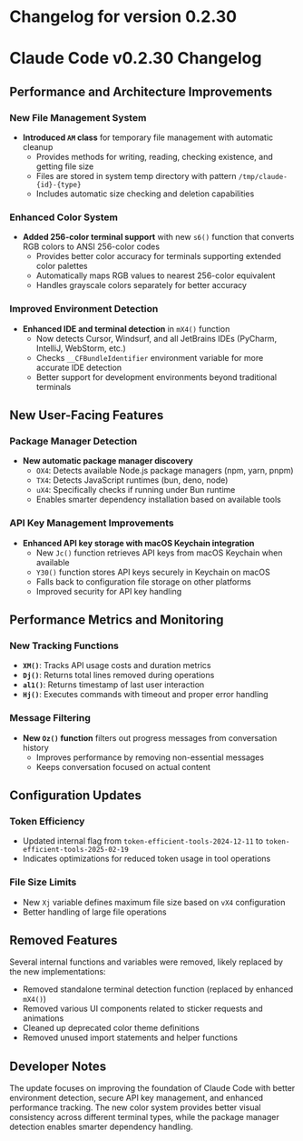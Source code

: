 # Changelog for version 0.2.30

# Claude Code v0.2.30 Changelog

## Performance and Architecture Improvements

### New File Management System
- **Introduced `AM` class** for temporary file management with automatic cleanup
  - Provides methods for writing, reading, checking existence, and getting file size
  - Files are stored in system temp directory with pattern `/tmp/claude-{id}-{type}`
  - Includes automatic size checking and deletion capabilities

### Enhanced Color System
- **Added 256-color terminal support** with new `s6()` function that converts RGB colors to ANSI 256-color codes
  - Provides better color accuracy for terminals supporting extended color palettes
  - Automatically maps RGB values to nearest 256-color equivalent
  - Handles grayscale colors separately for better accuracy

### Improved Environment Detection
- **Enhanced IDE and terminal detection** in `mX4()` function
  - Now detects Cursor, Windsurf, and all JetBrains IDEs (PyCharm, IntelliJ, WebStorm, etc.)
  - Checks `__CFBundleIdentifier` environment variable for more accurate IDE detection
  - Better support for development environments beyond traditional terminals

## New User-Facing Features

### Package Manager Detection
- **New automatic package manager discovery**
  - `OX4`: Detects available Node.js package managers (npm, yarn, pnpm)
  - `TX4`: Detects JavaScript runtimes (bun, deno, node)
  - `uX4`: Specifically checks if running under Bun runtime
  - Enables smarter dependency installation based on available tools

### API Key Management Improvements
- **Enhanced API key storage with macOS Keychain integration**
  - New `Jc()` function retrieves API keys from macOS Keychain when available
  - `Y30()` function stores API keys securely in Keychain on macOS
  - Falls back to configuration file storage on other platforms
  - Improved security for API key handling

## Performance Metrics and Monitoring

### New Tracking Functions
- **`XM()`**: Tracks API usage costs and duration metrics
- **`Dj()`**: Returns total lines removed during operations
- **`al1()`**: Returns timestamp of last user interaction
- **`Hj()`**: Executes commands with timeout and proper error handling

### Message Filtering
- **New `Oz()` function** filters out progress messages from conversation history
  - Improves performance by removing non-essential messages
  - Keeps conversation focused on actual content

## Configuration Updates

### Token Efficiency
- Updated internal flag from `token-efficient-tools-2024-12-11` to `token-efficient-tools-2025-02-19`
- Indicates optimizations for reduced token usage in tool operations

### File Size Limits
- New `Xj` variable defines maximum file size based on `vX4` configuration
- Better handling of large file operations

## Removed Features

Several internal functions and variables were removed, likely replaced by the new implementations:
- Removed standalone terminal detection function (replaced by enhanced `mX4()`)
- Removed various UI components related to sticker requests and animations
- Cleaned up deprecated color theme definitions
- Removed unused import statements and helper functions

## Developer Notes

The update focuses on improving the foundation of Claude Code with better environment detection, secure API key management, and enhanced performance tracking. The new color system provides better visual consistency across different terminal types, while the package manager detection enables smarter dependency handling.
